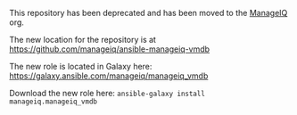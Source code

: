 This repository has been deprecated and has been moved to the [ManageIQ](https://github.com/manageiq) org.

The new location for the repository is at https://github.com/manageiq/ansible-manageiq-vmdb

The new role is located in Galaxy here: https://galaxy.ansible.com/manageiq/manageiq_vmdb

Download the new role here: `ansible-galaxy install manageiq.manageiq_vmdb`
